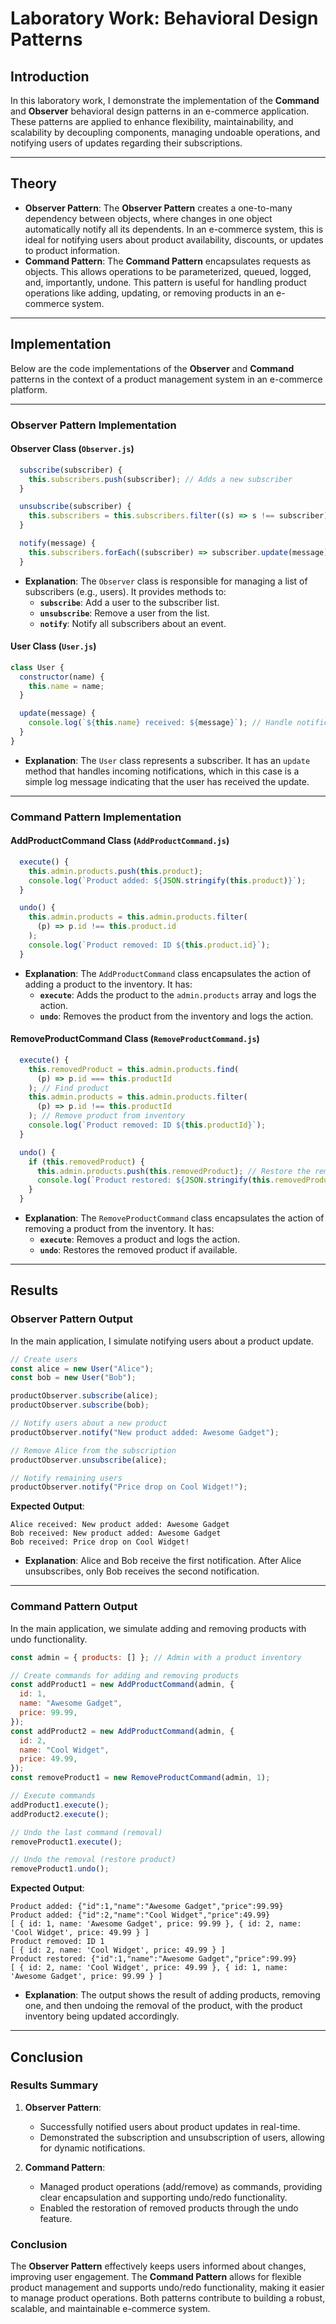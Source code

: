 # Laboratory Work: Behavioral Design Patterns

## **Introduction**

In this laboratory work, I demonstrate the implementation of the **Command** and **Observer** behavioral design patterns in an e-commerce application. These patterns are applied to enhance flexibility, maintainability, and scalability by decoupling components, managing undoable operations, and notifying users of updates regarding their subscriptions.

---

## **Theory**

- **Observer Pattern**: The **Observer Pattern** creates a one-to-many dependency between objects, where changes in one object automatically notify all its dependents. In an e-commerce system, this is ideal for notifying users about product availability, discounts, or updates to product information.
- **Command Pattern**: The **Command Pattern** encapsulates requests as objects. This allows operations to be parameterized, queued, logged, and, importantly, undone. This pattern is useful for handling product operations like adding, updating, or removing products in an e-commerce system.

---

## **Implementation**

Below are the code implementations of the **Observer** and **Command** patterns in the context of a product management system in an e-commerce platform.

---

### **Observer Pattern Implementation**

#### **Observer Class** (`Observer.js`)

```javascript
  subscribe(subscriber) {
    this.subscribers.push(subscriber); // Adds a new subscriber
  }

  unsubscribe(subscriber) {
    this.subscribers = this.subscribers.filter((s) => s !== subscriber); // Removes a subscriber
  }

  notify(message) {
    this.subscribers.forEach((subscriber) => subscriber.update(message)); // Notify all subscribers
  }
```

- **Explanation**: The `Observer` class is responsible for managing a list of subscribers (e.g., users). It provides methods to:
  - **`subscribe`**: Add a user to the subscriber list.
  - **`unsubscribe`**: Remove a user from the list.
  - **`notify`**: Notify all subscribers about an event.

#### **User Class** (`User.js`)

```javascript
class User {
  constructor(name) {
    this.name = name;
  }

  update(message) {
    console.log(`${this.name} received: ${message}`); // Handle notification
  }
}
```

- **Explanation**: The `User` class represents a subscriber. It has an `update` method that handles incoming notifications, which in this case is a simple log message indicating that the user has received the update.

---

### **Command Pattern Implementation**

#### **AddProductCommand Class** (`AddProductCommand.js`)

```javascript
  execute() {
    this.admin.products.push(this.product);
    console.log(`Product added: ${JSON.stringify(this.product)}`);
  }

  undo() {
    this.admin.products = this.admin.products.filter(
      (p) => p.id !== this.product.id
    );
    console.log(`Product removed: ID ${this.product.id}`);
  }
```

- **Explanation**: The `AddProductCommand` class encapsulates the action of adding a product to the inventory. It has:
  - **`execute`**: Adds the product to the `admin.products` array and logs the action.
  - **`undo`**: Removes the product from the inventory and logs the action.

#### **RemoveProductCommand Class** (`RemoveProductCommand.js`)

```javascript
  execute() {
    this.removedProduct = this.admin.products.find(
      (p) => p.id === this.productId
    ); // Find product
    this.admin.products = this.admin.products.filter(
      (p) => p.id !== this.productId
    ); // Remove product from inventory
    console.log(`Product removed: ID ${this.productId}`);
  }

  undo() {
    if (this.removedProduct) {
      this.admin.products.push(this.removedProduct); // Restore the removed product
      console.log(`Product restored: ${JSON.stringify(this.removedProduct)}`);
    }
  }
```

- **Explanation**: The `RemoveProductCommand` class encapsulates the action of removing a product from the inventory. It has:
  - **`execute`**: Removes a product and logs the action.
  - **`undo`**: Restores the removed product if available.

---

## **Results**

### **Observer Pattern Output**

In the main application, I simulate notifying users about a product update.

```javascript
// Create users
const alice = new User("Alice");
const bob = new User("Bob");

productObserver.subscribe(alice);
productObserver.subscribe(bob);

// Notify users about a new product
productObserver.notify("New product added: Awesome Gadget");

// Remove Alice from the subscription
productObserver.unsubscribe(alice);

// Notify remaining users
productObserver.notify("Price drop on Cool Widget!");
```

**Expected Output**:

```
Alice received: New product added: Awesome Gadget
Bob received: New product added: Awesome Gadget
Bob received: Price drop on Cool Widget!
```

- **Explanation**: Alice and Bob receive the first notification. After Alice unsubscribes, only Bob receives the second notification.

---

### **Command Pattern Output**

In the main application, we simulate adding and removing products with undo functionality.

```javascript
const admin = { products: [] }; // Admin with a product inventory

// Create commands for adding and removing products
const addProduct1 = new AddProductCommand(admin, {
  id: 1,
  name: "Awesome Gadget",
  price: 99.99,
});
const addProduct2 = new AddProductCommand(admin, {
  id: 2,
  name: "Cool Widget",
  price: 49.99,
});
const removeProduct1 = new RemoveProductCommand(admin, 1);

// Execute commands
addProduct1.execute();
addProduct2.execute();

// Undo the last command (removal)
removeProduct1.execute();

// Undo the removal (restore product)
removeProduct1.undo();
```

**Expected Output**:

```
Product added: {"id":1,"name":"Awesome Gadget","price":99.99}
Product added: {"id":2,"name":"Cool Widget","price":49.99}
[ { id: 1, name: 'Awesome Gadget', price: 99.99 }, { id: 2, name: 'Cool Widget', price: 49.99 } ]
Product removed: ID 1
[ { id: 2, name: 'Cool Widget', price: 49.99 } ]
Product restored: {"id":1,"name":"Awesome Gadget","price":99.99}
[ { id: 2, name: 'Cool Widget', price: 49.99 }, { id: 1, name: 'Awesome Gadget', price: 99.99 } ]
```

- **Explanation**: The output shows the result of adding products, removing one, and then undoing the removal of the product, with the product inventory being updated accordingly.

---

## **Conclusion**

### **Results Summary**

1. **Observer Pattern**:

   - Successfully notified users about product updates in real-time.
   - Demonstrated the subscription and unsubscription of users, allowing for dynamic notifications.

2. **Command Pattern**:
   - Managed product operations (add/remove) as commands, providing clear encapsulation and supporting undo/redo functionality.
   - Enabled the restoration of removed products through the undo feature.

### **Conclusion**

The **Observer Pattern** effectively keeps users informed about changes, improving user engagement. The **Command Pattern** allows for flexible product management and supports undo/redo functionality, making it easier to manage product operations. Both patterns contribute to building a robust, scalable, and maintainable e-commerce system.
